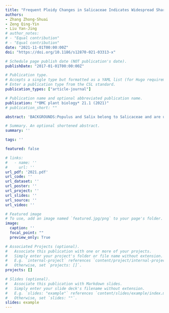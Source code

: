 ```yaml
---
title: "Frequent Ploidy Changes in Salicaceae Indicates Widespread Sharing of the Salicoid Whole Genome Duplication by the Relatives of Populus L. and Salix L."
authors:
- Zhang Zhong-Shuai
- Zeng Qing-Yin
- Liu Yan-Jing
# author_notes:
# - "Equal contribution"
# - "Equal contribution"
date: "2021-11-01T00:00:00Z"
doi: "https://doi.org/10.1186/s12870-021-03313-x" 

# Schedule page publish date (NOT publication's date).
publishDate: "2017-01-01T00:00:00Z"

# Publication type.
# Accepts a single type but formatted as a YAML list (for Hugo requirements).
# Enter a publication type from the CSL standard.
publication_types: ["article-journal"]

# Publication name and optional abbreviated publication name.
publication: "*BMC plant biology* 21.1 (2021)"
# publication_short: ""

abstract: 'BACKGROUNDS:Populus and Salix belong to Salicaceae and are used as models to investigate woody plant physiology. The variation of karyotype and nuclear DNA content can partly reflect the evolutionary history of the whole genome, and can provide critical information for understanding, predicting, and potentially ameliorating the woody plant traits. Therefore, it is essential to study the chromosome number (CN) and genome size in detail to provide information for revealing the evolutionary process of Salicaceae.RESULTS:In this study, we report the somatic CNs of seventeen species from eight genera in Salicaceae. Of these, CNs for twelve species and for five genera are reported for the first time. Among the three subfamilies of Salicaceae, the available data indicate CN in Samydoideae is n = 21, 22, 42. The only two genera, Dianyuea and Scyphostegia, in Scyphostegioideae respectively have n = 9 and 18. In Salicoideae, Populus, Salix and five genera closely related to them (Bennettiodendron, Idesia, Carrierea, Poliothyrsis, Itoa) are based on relatively high CNs from n = 19, 20, 21, 22 to n = 95 in Salix. However, the other genera of Salicoideae are mainly based on relatively low CNs of n = 9, 10, 11. The genome sizes of 35 taxa belonging to 14 genera of Salicaceae were estimated. Of these, the genome sizes of 12 genera and all taxa except Populus euphratica are first reported. Except for Dianyuea, Idesia and Bennettiodendron, all examined species have relatively small genome sizes of less than 1 pg, although polyploidization exists.CONCLUSIONS:The variation of CN and genome size across Salicaceae indicates frequent ploidy changes and a widespread sharing of the salicoid whole genome duplication (WGD) by the relatives of Populus and Salix. The shrinkage of genome size after WGD indicates massive loss of genomic components. The phylogenetic asymmetry in clade of Populus, Salix, and their close relatives suggests that there is a lag-time for the subsequent radiations after the salicoid WGD event. Our results provide useful data for studying the evolutionary events of Salicaceae.'

# Summary. An optional shortened abstract.
summary: ''

tags: ''

featured: false

# links:
#   - name: ''
#     url: ''
url_pdf: '2021.pdf'
url_code: ''
url_dataset: ''
url_poster: ''
url_project: ''
url_slides: ''
url_source: ''
url_video: ''

# Featured image
# To use, add an image named `featured.jpg/png` to your page's folder. 
image:
  caption: ''
  focal_point: ""
  preview_only: True

# Associated Projects (optional).
#   Associate this publication with one or more of your projects.
#   Simply enter your project's folder or file name without extension.
#   E.g. `internal-project` references `content/project/internal-project/index.md`.
#   Otherwise, set `projects: []`.
projects: []

# Slides (optional).
#   Associate this publication with Markdown slides.
#   Simply enter your slide deck's filename without extension.
#   E.g. `slides: "example"` references `content/slides/example/index.md`.
#   Otherwise, set `slides: ""`.
slides: example
---
```



